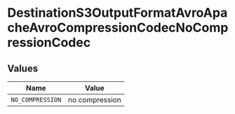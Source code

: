 # DestinationS3OutputFormatAvroApacheAvroCompressionCodecNoCompressionCodec


## Values

| Name             | Value            |
| ---------------- | ---------------- |
| `NO_COMPRESSION` | no compression   |